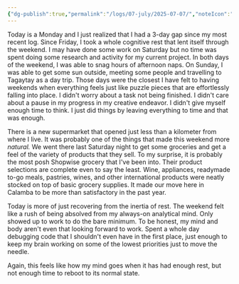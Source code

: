 ```yaml
---
{"dg-publish":true,"permalink":"/logs/07-july/2025-07-07/","noteIcon":"","created":"2025-07-07"}
---
```


Today is a Monday and I just realized that I had a 3-day gap since my most recent log. Since Friday, I took a whole cognitive rest that lent itself through the weekend. I may have done some work on Saturday but no time was spent doing some research and activity for my current project. In both days of the weekend, I was able to snag hours of afternoon naps. On Sunday, I was able to get some sun outside, meeting some people and travelling to Tagaytay as a day trip. Those days were the closest I have felt to having weekends when everything feels just like puzzle pieces that are effortlessly falling into place. I didn't worry about a task not being finished. I didn't care about a pause in my progress in my creative endeavor. I didn't give myself enough time to think. I just did things by leaving everything to time and that was enough.

There is a new supermarket that opened just less than a kilometer from where I live. It was probably one of the things that made this weekend more *natural.* We went there last Saturday night to get some groceries and get a feel of the variety of products that they sell. To my surprise, it is probably the most posh Shopwise grocery that I've been into. Their product selections are complete even to say the least. Wine, appliances, readymade to-go meals, pastries, wines, and other international products were neatly stocked on top of basic grocery supplies. It made our move here in Calamba to be more than satisfactory in the past year.

Today is more of just recovering from the inertia of rest. The weekend felt like a rush of being absolved from my always-on analytical mind. Only showed up to work to do the bare minimum. To be honest, my mind and body aren't even that looking forward to work. Spent a whole day debugging code that I shouldn't even have in the first place, just enough to keep my brain working on some of the lowest priorities just to move the needle.

Again, this feels like how my mind goes when it has had enough rest, but not enough time to reboot to its normal state. 